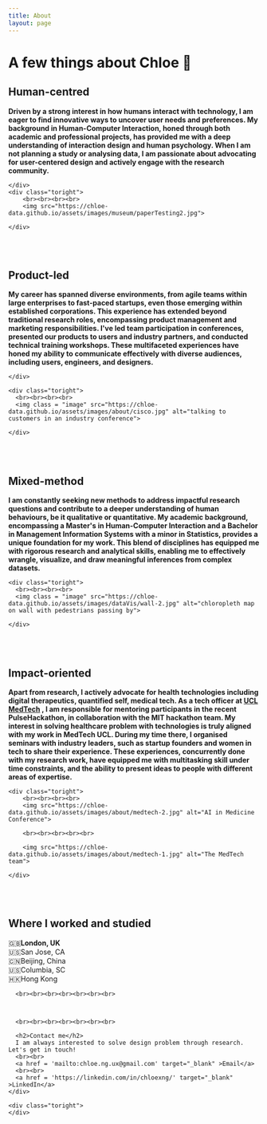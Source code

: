 ```yaml
---
title: About
layout: page
---
```

 
# A few things about Chloe  💁


<div class="side-by-side">
    <div class="toleft">
    <h2>Human-centred</h2>
        <p><b>Driven by a strong interest in how humans interact with technology, I am eager to find innovative ways to uncover user needs and preferences. My background in Human-Computer Interaction, honed through both academic and professional projects, has provided me with <span class="evidence"><b>a deep understanding of interaction design and human psychology</b></span>. When I am not planning a study or analysing data, I am passionate about advocating for user-centered design and actively engage with the research community.</b></p>

    </div>
    <div class="toright">
        <br><br><br><br>
        <img src="https://chloe-data.github.io/assets/images/museum/paperTesting2.jpg">

    </div>
</div>

<br><br>

<div class="side-by-side">
    <div class="toleft">
      <h2>Product-led</h2>
       <p><b>My career has spanned diverse environments, from <span class="evidence"><b>agile teams within large enterprises to fast-paced startups, even those emerging within established corporations</b></span>. This experience has extended beyond traditional research roles, encompassing product management and marketing responsibilities. I've led team participation in conferences, presented our products to users and industry partners, and conducted technical training workshops. These multifaceted experiences have honed my ability to communicate effectively with diverse audiences, including users, engineers, and designers.</b></p>

    </div>

    <div class="toright">
      <br><br><br><br>
      <img class = "image" src="https://chloe-data.github.io/assets/images/about/cisco.jpg" alt="talking to customers in an industry conference">

    </div>
</div>

<br><br>

<div class="side-by-side">
    <div class="toleft">
      <h2>Mixed-method</h2>
        <p><b>I am <span class="evidence"><b>constantly seeking new methods to address impactful research questions and contribute to a deeper understanding of human behaviours, be it qualitative or quantitative</b></span>. My academic background, encompassing a Master's in Human-Computer Interaction and a Bachelor in Management Information Systems with a minor in Statistics, provides a unique foundation for my work. This blend of disciplines has equipped me with rigorous research and analytical skills, enabling me to effectively wrangle, visualize, and draw meaningful inferences from complex datasets.</b></p>
    </div>

    <div class="toright">
      <br><br><br><br>
      <img class = "image" src="https://chloe-data.github.io/assets/images/dataVis/wall-2.jpg" alt="chloropleth map on wall with pedestrians passing by">

    </div>
</div>

<br><br>

<div class="side-by-side">
    <div class="toleft">
      <h2>Impact-oriented</h2>
      <p><b>Apart from research, I actively advocate for health technologies including digital therapeutics, quantified self, medical tech. As a tech officer at <a href="http://www.uclmed.tech/" target="_blank">UCL MedTech</a> , I am responsible for mentoring participants in the recent PulseHackathon, in collaboration with the MIT hackathon team. <span class="evidence"><b>My interest in solving healthcare problem with technologies is truly aligned with my work in MedTech UCL.</b></span> During my time there, I organised seminars with industry leaders, such as startup founders and women in tech to share their experience. These experiences, concurrently done with my research work, have equipped me with multitasking skill under time constraints, and the ability to present ideas to people with different areas of expertise.</b></p>
    </div>

    <div class="toright">
        <br><br><br><br>
        <img src="https://chloe-data.github.io/assets/images/about/medtech-2.jpg" alt="AI in Medicine Conference">

        <br><br><br><br><br>

        <img src="https://chloe-data.github.io/assets/images/about/medtech-1.jpg" alt="The MedTech team">

    </div>
</div>


<br><br>

<div class="side-by-side">
    <div class="toleft">
      <h2>Where I worked and studied</h2>
      🇬🇧<b>London, UK </b><br>
      🇺🇸San Jose, CA<br>
      🇨🇳Beijing, China<br>
      🇺🇸Columbia, SC<br>
      🇭🇰Hong Kong<br>

      <br><br><br><br><br><br><br>

   

      <br><br><br><br><br><br><br>

      <h2>Contact me</h2>
      I am always interested to solve design problem through research. Let's get in touch!
      <br><br>
      <a href = 'mailto:chloe.ng.ux@gmail.com' target="_blank" >Email</a>
      <br><br>
      <a href = 'https://linkedin.com/in/chloexng/' target="_blank" >LinkedIn</a>
    </div>

    <div class="toright">
    </div>
</div>


<br><br><br>

[1]: https://chloe-data.github.io/assets/images/about/IxDA1.jpg
[2]: https://chloe-data.github.io/assets/images/about/medtech-3.jpg
[3]: https://chloe-data.github.io/assets/images/about/cisco.jpg
